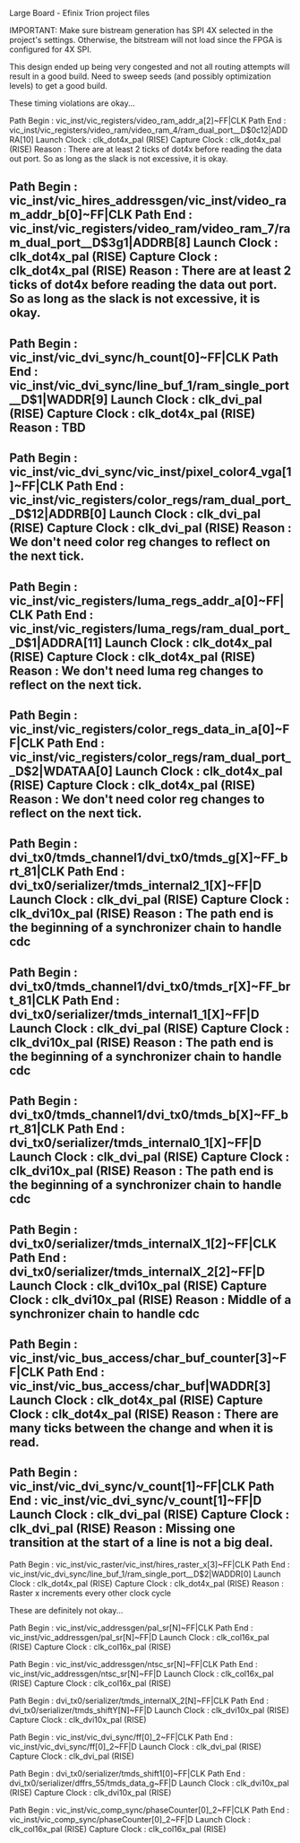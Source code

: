 Large Board - Efinix Trion project files

IMPORTANT: Make sure bistream generation has SPI 4X
selected in the project's settings.  Otherwise, the
bitstream will not load since the FPGA is configured
for 4X SPI.

This design ended up being very congested and not all routing
attempts will result in a good build.  Need to sweep seeds
(and possibly optimization levels) to get a good build.

These timing violations are okay...

Path Begin    : vic_inst/vic_registers/video_ram_addr_a[2]~FF|CLK
Path End      : vic_inst/vic_registers/video_ram/video_ram_4/ram_dual_port__D$0c12|ADDRA[10]
Launch Clock  : clk_dot4x_pal (RISE)
Capture Clock : clk_dot4x_pal (RISE)
Reason        : There are at least 2 ticks of dot4x before reading the data out port. So as
                long as the slack is not excessive, it is okay.

Path Begin    : vic_inst/vic_hires_addressgen/vic_inst/video_ram_addr_b[0]~FF|CLK
Path End      : vic_inst/vic_registers/video_ram/video_ram_7/ram_dual_port__D$3g1|ADDRB[8]
Launch Clock  : clk_dot4x_pal (RISE)
Capture Clock : clk_dot4x_pal (RISE)
Reason        : There are at least 2 ticks of dot4x before reading the data out port. So as
                long as the slack is not excessive, it is okay.
--
Path Begin    : vic_inst/vic_dvi_sync/h_count[0]~FF|CLK
Path End      : vic_inst/vic_dvi_sync/line_buf_1/ram_single_port__D$1|WADDR[9]
Launch Clock  : clk_dvi_pal (RISE)
Capture Clock : clk_dot4x_pal (RISE)
Reason        : TBD
--
Path Begin    : vic_inst/vic_dvi_sync/vic_inst/pixel_color4_vga[1]~FF|CLK
Path End      : vic_inst/vic_registers/color_regs/ram_dual_port__D$12|ADDRB[0]
Launch Clock  : clk_dvi_pal (RISE)
Capture Clock : clk_dvi_pal (RISE)
Reason        : We don't need color reg changes to reflect on the next tick.
--
Path Begin    : vic_inst/vic_registers/luma_regs_addr_a[0]~FF|CLK
Path End      : vic_inst/vic_registers/luma_regs/ram_dual_port__D$1|ADDRA[11]
Launch Clock  : clk_dot4x_pal (RISE)
Capture Clock : clk_dot4x_pal (RISE)
Reason        : We don't need luma reg changes to reflect on the next tick.
--
Path Begin    : vic_inst/vic_registers/color_regs_data_in_a[0]~FF|CLK
Path End      : vic_inst/vic_registers/color_regs/ram_dual_port__D$2|WDATAA[0]
Launch Clock  : clk_dot4x_pal (RISE)
Capture Clock : clk_dot4x_pal (RISE)
Reason        : We don't need color reg changes to reflect on the next tick.
--
Path Begin    : dvi_tx0/tmds_channel1/dvi_tx0/tmds_g[X]~FF_brt_81|CLK
Path End      : dvi_tx0/serializer/tmds_internal2_1[X]~FF|D
Launch Clock  : clk_dvi_pal (RISE)
Capture Clock : clk_dvi10x_pal (RISE)
Reason        : The path end is the beginning of a synchronizer chain to handle cdc
--
Path Begin    : dvi_tx0/tmds_channel1/dvi_tx0/tmds_r[X]~FF_brt_81|CLK
Path End      : dvi_tx0/serializer/tmds_internal1_1[X]~FF|D
Launch Clock  : clk_dvi_pal (RISE)
Capture Clock : clk_dvi10x_pal (RISE)
Reason        : The path end is the beginning of a synchronizer chain to handle cdc
--
Path Begin    : dvi_tx0/tmds_channel1/dvi_tx0/tmds_b[X]~FF_brt_81|CLK
Path End      : dvi_tx0/serializer/tmds_internal0_1[X]~FF|D
Launch Clock  : clk_dvi_pal (RISE)
Capture Clock : clk_dvi10x_pal (RISE)
Reason        : The path end is the beginning of a synchronizer chain to handle cdc
--
Path Begin    : dvi_tx0/serializer/tmds_internalX_1[2]~FF|CLK
Path End      : dvi_tx0/serializer/tmds_internalX_2[2]~FF|D
Launch Clock  : clk_dvi10x_pal (RISE)
Capture Clock : clk_dvi10x_pal (RISE)
Reason        : Middle of a synchronizer chain to handle cdc
--
Path Begin    : vic_inst/vic_bus_access/char_buf_counter[3]~FF|CLK
Path End      : vic_inst/vic_bus_access/char_buf|WADDR[3]
Launch Clock  : clk_dot4x_pal (RISE)
Capture Clock : clk_dot4x_pal (RISE)
Reason        : There are many ticks between the change and when it is read.
--
Path Begin    : vic_inst/vic_dvi_sync/v_count[1]~FF|CLK
Path End      : vic_inst/vic_dvi_sync/v_count[1]~FF|D
Launch Clock  : clk_dvi_pal (RISE)
Capture Clock : clk_dvi_pal (RISE)
Reason        : Missing one transition at the start of a line is not a big deal.
--
Path Begin    : vic_inst/vic_raster/vic_inst/hires_raster_x[3]~FF|CLK
Path End      : vic_inst/vic_dvi_sync/line_buf_1/ram_single_port__D$2|WADDR[0]
Launch Clock  : clk_dot4x_pal (RISE)
Capture Clock : clk_dot4x_pal (RISE)
Reason        : Raster x increments every other clock cycle


These are definitely not okay...

Path Begin    : vic_inst/vic_addressgen/pal_sr[N]~FF|CLK
Path End      : vic_inst/vic_addressgen/pal_sr[N]~FF|D
Launch Clock  : clk_col16x_pal (RISE)
Capture Clock : clk_col16x_pal (RISE)

Path Begin    : vic_inst/vic_addressgen/ntsc_sr[N]~FF|CLK
Path End      : vic_inst/vic_addressgen/ntsc_sr[N]~FF|D
Launch Clock  : clk_col16x_pal (RISE)
Capture Clock : clk_col16x_pal (RISE)

Path Begin    : dvi_tx0/serializer/tmds_internalX_2[N]~FF|CLK
Path End      : dvi_tx0/serializer/tmds_shiftY[N]~FF|D
Launch Clock  : clk_dvi10x_pal (RISE)
Capture Clock : clk_dvi10x_pal (RISE)

Path Begin    : vic_inst/vic_dvi_sync/ff[0]_2~FF|CLK
Path End      : vic_inst/vic_dvi_sync/ff[0]_2~FF|D
Launch Clock  : clk_dvi_pal (RISE)
Capture Clock : clk_dvi_pal (RISE)

Path Begin    : dvi_tx0/serializer/tmds_shift1[0]~FF|CLK
Path End      : dvi_tx0/serializer/dffrs_55/tmds_data_g~FF|D
Launch Clock  : clk_dvi10x_pal (RISE)
Capture Clock : clk_dvi10x_pal (RISE)

Path Begin    : vic_inst/vic_comp_sync/phaseCounter[0]_2~FF|CLK
Path End      : vic_inst/vic_comp_sync/phaseCounter[0]_2~FF|D
Launch Clock  : clk_col16x_pal (RISE)
Capture Clock : clk_col16x_pal (RISE)

